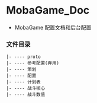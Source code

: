 # MobaGame_Doc
* MobaGame 配置文档和后台配置

### 文件目录
```
|- ---- proto
|- ---- 参考配置(弃用)
|- ---- 策划
|- ---- 配置
|- ---- 计划表
|- ---- 战斗核心
|- ---- 战斗数值
```
